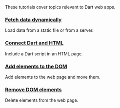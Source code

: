 These tutorials cover topics relevant to Dart web apps.

<div class="card-grid no_toc_section">
  <div class="card">
    <h3><a href="/tutorials/web/fetch-data">Fetch data dynamically</a></h3>
    <p> Load data from a static file or from a server. </p>
  </div>
  <div class="card">
    <h3><a href="/tutorials/web/low-level-html/connect-dart-html">Connect Dart and HTML</a></h3>
    <p> Include a Dart script in an HTML page. </p>
  </div>
  <div class="card">
    <h3><a href="/tutorials/web/low-level-html/add-elements">Add elements to the DOM</a></h3>
    <p> Add elements to the web page and move them. </p>
  </div>
  <div class="card">
    <h3><a href="/tutorials/web/low-level-html/remove-elements">Remove DOM elements</a></h3>
    <p> Delete elements from the web page. </p>
  </div>
</div>


